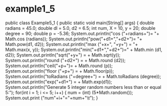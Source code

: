 # example1_5
public class Example5_1 {
public static void main(String[] args)
{
double radians = 45.0;
double dl = 5.0, d2 = 6.5;
int num, X = 10, y = 20;
double degree = 90;
double p = -5.36;
System.out.println("cos ("+radians+")=
"+ Math.cos (radians));
System.out.println("pow("+d1+","+d2+")= "+ Math.pow(d1, d2));
System.out.println("max ("+x+", "+y+") = "+ Math.max(x, y));
System.out.println("min("+d1+","+d2+")=" + Math.min (d1, d2));
System.out.println("sqrt("+y+") = + Math.sqrt(y)); System.out.println("round ("+d2+") = + Math.round (d2)); System.out.println("ceil("+p+")= + Math.round (p)); System.out.println("floor ("+p+") = + Math.floor(p)); System.out.println("toRadians ("+degree+") = +
Math.toRadians (degree));
System.out.println("exp("+d1+") = + Math.exp(d1)); System.out.println("Generate 5 integer random numbers less than or equal 5:");
for(int i = 1; i <= 5; i++)
{
num = (int) (5*Math.random());
System.out.print
("num"+i+"="+num+"\t");
}
